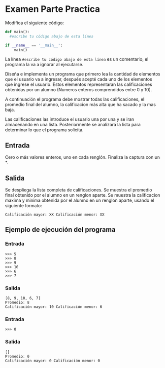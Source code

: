# Examen Parte Practica

Modifica el siguiente código:

```python
def main():
  #escribe tu código abajo de esta línea

if __name__ == '__main__':
    main()
```

La línea `#escribe tu código abajo de esta línea` es un comentario, el programa la va a ignorar al ejecutarse.

Diseña e implementa un programa que primero lea la cantidad de elementos que el usuario va a ingresar, después acepté cada uno de los elementos que ingrese el usuario. Estos elementos representaran las calificaciones obtenidas por un alumno (Numeros enteros comprendidos entre 0 y 10). 

A continuación el programa debe mostrar todas las calificaciones, el promedio final del alumno, la calificacion más alta que ha sacado y la mas baja.

Las calificaciones las introduce el usuario una por una y se iran almacenando en una lista. Posteriormente se analizará la lista para determinar lo que el programa solicita.

## Entrada
Cero o más valores enteros, uno en cada renglón. Finaliza la captura con un *.

## Salida
Se despliega la lista completa de calificaciones.
Se muestra el promedio final obtenido por el alumno en un renglon aparte.
Se muestra la calificacion maxima y minima obtenida por el alumno en un renglon aparte, usando el siguiente formato:
```
Calificación mayor: XX Calificación menor: XX
```

## Ejemplo de ejecución del programa
### Entrada
```
>>> 5
>>> 8
>>> 9
>>> 10
>>> 6
>>> 7
```
### Salida
```
[8, 9, 10, 6, 7]
Promedio: 8
Calificación mayor: 10 Calificación menor: 6
```
### Entrada
```
>>> 0
```
### Salida
```
[]
Promedio: 0
Calificación mayor: 0 Calificación menor: 0
````
